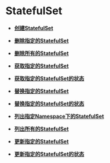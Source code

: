 # StatefulSet<a name="cce_02_0144"></a>

-   **[创建StatefulSet](创建StatefulSet.md)**  

-   **[删除指定的StatefulSet](删除指定的StatefulSet.md)**  

-   **[删除所有的StatefulSet](删除所有的StatefulSet.md)**  

-   **[获取指定的StatefulSet](获取指定的StatefulSet.md)**  

-   **[获取指定的StatefulSet的状态](获取指定的StatefulSet的状态.md)**  

-   **[替换指定的StatefulSet](替换指定的StatefulSet.md)**  

-   **[替换指定的StatefulSet的状态](替换指定的StatefulSet的状态.md)**  

-   **[列出指定Namespace下的StatefulSet](列出指定Namespace下的StatefulSet.md)**  

-   **[列出所有的StatefulSet](列出所有的StatefulSet.md)**  

-   **[更新指定的StatefulSet](更新指定的StatefulSet.md)**  

-   **[更新指定的StatefulSet的状态](更新指定的StatefulSet的状态.md)**  


